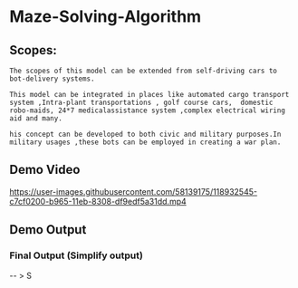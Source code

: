 

# Maze-Solving-Algorithm

## Scopes:

    The scopes of this model can be extended from self-driving cars to bot-delivery systems.

	This model can be integrated in places like automated cargo transport  system ,Intra-plant transportations , golf course cars, 	domestic robo-maids, 24*7 medicalassistance system ,complex electrical wiring aid and many.

	his concept can be developed to both civic and military purposes.In military usages ,these bots can be employed in creating a war plan.
		

## Demo Video

https://user-images.githubusercontent.com/58139175/118932545-c7cf0200-b965-11eb-8308-df9edf5a31dd.mp4

## Demo Output

 ### Final Output (Simplify output)
 -- > S
